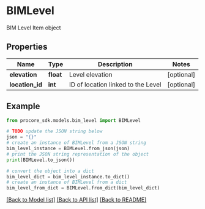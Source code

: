 # BIMLevel

BIM Level Item object

## Properties

Name | Type | Description | Notes
------------ | ------------- | ------------- | -------------
**elevation** | **float** | Level elevation | [optional] 
**location_id** | **int** | ID of location linked to the Level | [optional] 

## Example

```python
from procore_sdk.models.bim_level import BIMLevel

# TODO update the JSON string below
json = "{}"
# create an instance of BIMLevel from a JSON string
bim_level_instance = BIMLevel.from_json(json)
# print the JSON string representation of the object
print(BIMLevel.to_json())

# convert the object into a dict
bim_level_dict = bim_level_instance.to_dict()
# create an instance of BIMLevel from a dict
bim_level_from_dict = BIMLevel.from_dict(bim_level_dict)
```
[[Back to Model list]](../README.md#documentation-for-models) [[Back to API list]](../README.md#documentation-for-api-endpoints) [[Back to README]](../README.md)


